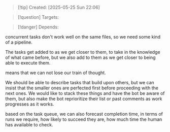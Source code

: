 
>[!tip] Created: [2025-05-25 Sun 22:06]

>[!question] Targets: 

>[!danger] Depends: 

concurrent tasks don't work well on the same files, so we need some kind of a pipeline.

The tasks get added to as we get closer to them, to take in the knowledge of what came before, but we also add to them as we get closer to being able to execute them.

means that we can not lose our train of thought.

We should be able to describe tasks that build upon others, but we can insist that the smaller ones are perfected first before proceeding with the next ones. We would like to stack these things and have the bot be aware of them, but also make the bot reprioritize their list or past comments as work progresses as it works.

based on the task queue, we can also forecast completion time, in terms of runs we require, how likely to succeed they are, how much time the human has available to check.